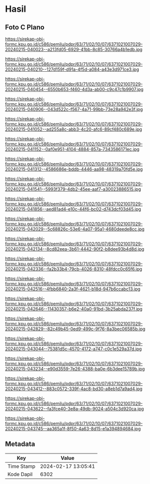 # Hasil

## Foto C Plano

https://sirekap-obj-formc.kpu.go.id/c586/pemilu/pdpr/63/71/02/10/07/6371021007029-20240215-040023--a213fd05-6929-41bb-8c85-30766a4b1edb.jpg

https://sirekap-obj-formc.kpu.go.id/c586/pemilu/pdpr/63/71/02/10/07/6371021007029-20240215-040210--127d159f-d91a-4f5d-a084-a43e3d971ce3.jpg

https://sirekap-obj-formc.kpu.go.id/c586/pemilu/pdpr/63/71/02/10/07/6371021007029-20240215-040454--6550b653-f460-4d3a-ab00-c9c47c1b9907.jpg

https://sirekap-obj-formc.kpu.go.id/c586/pemilu/pdpr/63/71/02/10/07/6371021007029-20240215-040906--043d522c-f567-4a71-99bb-73e28a942e3f.jpg

https://sirekap-obj-formc.kpu.go.id/c586/pemilu/pdpr/63/71/02/10/07/6371021007029-20240215-041052--ad255a8c-abb3-4c20-afc6-89cf480c689e.jpg

https://sirekap-obj-formc.kpu.go.id/c586/pemilu/pdpr/63/71/02/10/07/6371021007029-20240215-041152--0af0e951-4104-4884-857a-7343586171ec.jpg

https://sirekap-obj-formc.kpu.go.id/c586/pemilu/pdpr/63/71/02/10/07/6371021007029-20240215-041312--4586686e-bddb-4446-aa98-48319a70fd5e.jpg

https://sirekap-obj-formc.kpu.go.id/c586/pemilu/pdpr/63/71/02/10/07/6371021007029-20240215-041541--5993f379-4db2-45ee-aaf7-a30023886515.jpg

https://sirekap-obj-formc.kpu.go.id/c586/pemilu/pdpr/63/71/02/10/07/6371021007029-20240215-041856--aed81ad4-e10c-44f6-bc02-d743dcf03d45.jpg

https://sirekap-obj-formc.kpu.go.id/c586/pemilu/pdpr/63/71/02/10/07/6371021007029-20240215-042029--5c68826c-53e6-4a07-95a1-4680deede8cc.jpg

https://sirekap-obj-formc.kpu.go.id/c586/pemilu/pdpr/63/71/02/10/07/6371021007029-20240215-042134--8cd82eea-3b61-4442-90f2-b8dee93b4d8d.jpg

https://sirekap-obj-formc.kpu.go.id/c586/pemilu/pdpr/63/71/02/10/07/6371021007029-20240215-042336--fa2b33b4-79cb-4026-8310-48fdcc0c65f6.jpg

https://sirekap-obj-formc.kpu.go.id/c586/pemilu/pdpr/63/71/02/10/07/6371021007029-20240215-042516--4fbb6840-2a3f-4621-b18d-947b6ccabc13.jpg

https://sirekap-obj-formc.kpu.go.id/c586/pemilu/pdpr/63/71/02/10/07/6371021007029-20240215-042646--11430357-b6e2-40a0-91bd-3b25abda237f.jpg

https://sirekap-obj-formc.kpu.go.id/c586/pemilu/pdpr/63/71/02/10/07/6371021007029-20240215-042829--82c49b45-0ed9-499c-9f76-8a3bec06585b.jpg

https://sirekap-obj-formc.kpu.go.id/c586/pemilu/pdpr/63/71/02/10/07/6371021007029-20240215-043044--75381d5c-4570-4172-a747-c0c1e529a37d.jpg

https://sirekap-obj-formc.kpu.go.id/c586/pemilu/pdpr/63/71/02/10/07/6371021007029-20240215-043234--e90d3559-7e26-4388-ba0e-6b3dee15789b.jpg

https://sirekap-obj-formc.kpu.go.id/c586/pemilu/pdpr/63/71/02/10/07/6371021007029-20240215-043412--883c0572-339f-4ac8-bd30-a8eb1d7a9ad4.jpg

https://sirekap-obj-formc.kpu.go.id/c586/pemilu/pdpr/63/71/02/10/07/6371021007029-20240215-043622--fa3fce40-3e8a-49db-9024-a504c3d920ca.jpg

https://sirekap-obj-formc.kpu.go.id/c586/pemilu/pdpr/63/71/02/10/07/6371021007029-20240215-043745--aa365a1f-8f50-4a63-8d15-e1a394894684.jpg


## Metadata

| Key        | Value               |
| ---------- | ------------------- |
| Time Stamp | 2024-02-17 13:05:41 |
| Kode Dapil | 6302                |



